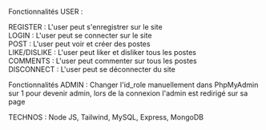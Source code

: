 Fonctionnalités USER : 

REGISTER : L'user peut s'enregistrer sur le site </br>
LOGIN : L'user peut se connecter sur le site </br>
POST : L'user peut voir et créer des postes </br>
LIKE/DISLIKE : L'user peut liker et disliker tous les postes </br>
COMMENTS : L'user peut commenter sur tous les postes </br>
DISCONNECT : L'user peut se déconnecter du site </br>

Fonctionnalités ADMIN :
Changer l'id_role manuellement dans PhpMyAdmin sur 1 pour devenir admin, lors de la connexion l'admin est redirigé sur sa page

TECHNOS :
Node JS, Tailwind, MySQL, Express, MongoDB
